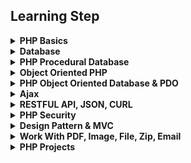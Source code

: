 ## Learning Step

<details>
<summary> <b>PHP Basics</b></summary>
    # Syntax<br>
    # Echo, Print <br>
    # Variables & Constants <br>
    # Scope <br>
    # Data Type <br>
    # Operators -  math, calculation <br> 
    # Logic - condition, switch <br>
    # Loops - while, do while, for<br>
    # Function <br>
    # String, string - functions, <br>
    # Number, math - functions<br>
    # Array, array - functions, foreach loop<br> 
    # POST, GET, REQUEST <br>
    # SESSION<br>
    # COOKIE<br>
    # SERVER<br>
    # FILE<br>
    # Date & time
    # File system<br>
    # Regular Expression / RegEx<br>
    # Email<br>
    # Form Validation<br>
</details>

<details>
    <summary><b>Database</b></summary>
    # Mysql - Basics Syntax<br>
    # Create and drop Database,Table<br>
    # Data type<br>
    # Index, UNIQUE, AUTO_INCREMENT, PRIMARY & FOREIGN_KEY<br>
    # SELECT<br>
    # WHERE<br>
    # Operator, AND, OR, LIKE, BETWEEN, IN<br>
    # COUNT, DISTINCT, TRUNCATE<br>
    # JOIN, LEFT, RIGHT, INNER, BOTH<br>
    # INSERT multiple data<br>
    # UPDATE, DELETE<br>
</details>

<details>
    <summary><b>PHP Procedural Database</b></summary>
    # Connection<br>
    # Query<br>
    # Fetch<br>
    # Error<br>
    # Close<br>
</details>

<details>
    <summary><b>Object Oriented PHP</b></summary>
    # Object<br>
    # Class <br>
    # Instance<br>
    # Property, Method<br>
    # Inheritance<br>
    # Encapsulation<br>
    # Abstract<br>
    # Polymorphism<br>
    # Access Modifier - Private, Public, <br>Protected, Static, Finally<br>
    # Construct, Destruct<br>
    # Interface<br>
    # Trait<br>
    # Namespace<br>
    # Magic Methods<br>
    # Getter, Setter<br>
    # Autoload<br>
    # Call, CallStatic<br>
    # Sleep, Wakeup<br>
    # Invoke, ToString<br>
    # Clone<br>
    # Isset, Unset<br>
    # Magic Constants
    # Conditional functions
    # Get functions
</details>

<details>
    <summary><b>PHP Object Oriented Database & PDO</b></summary>
    # Object Oriented<br>
    # Prepared Statement
    # PDO
</details>

<details>
    <summary><b>Ajax</b></summary>
    # Ajax with jQuery<br>
    # Ajax with fetch & promise<br>
    # CRUD with ajax<br>
</details>

<details><br>
    <summary><b>RESTFUL API, JSON, CURL</b></summary>
     # JSON<br>
     # API Basics<br>
     # API HEADERS<br>
     # HTTP Request<br>
     # API CRUD APPLICATION<br>
     # CREATE API<br>
     # CURL<br>
</details>

<details><br>
    <summary><b>PHP Security</b></summary>
</details>

<details><br>
    <summary><b>Design Pattern & MVC</b></summary>
</details>

<details><br>
    <summary><b>Work With PDF, Image, File, Zip, Email</b></summary>
</details>

<details><br>
    <summary><b>PHP Projects</b></summary>
    # login System(Basic)<br>
    # Crud Application(Basic)<br>
    # Blog Website(Simple)<br>
    # News<br>
    # E-commerce<br>
    # Blog With Admin dashboard<br>
    # Social Media Wep Application<br>
    # Live Chat App<br>
    # School Management System<br>
    # Food Ordering Web<br>
    # POS<br>
</details>